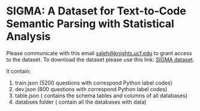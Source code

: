 # SIGMA: A Dataset for Text-to-Code Semantic Parsing with Statistical Analysis


Please communicate with this email saleh@knights.ucf.edu to grant access to the dataset. To download the dataset please use this link: [SIGMA dataset](https://drive.google.com/uc?export=download&id=1BQOnCpQVgof2Ji4uS8RhiJcjWS7UC4xc).


It contain: 
1. train.json (5200 questions with correspond Python label codes)
2. dev.json (800 questions with correspond Python label codes)
3. table.json ( contains the schema tables and columns of all databases)
4. databses folder ( contain all the databases with data)
         
            
